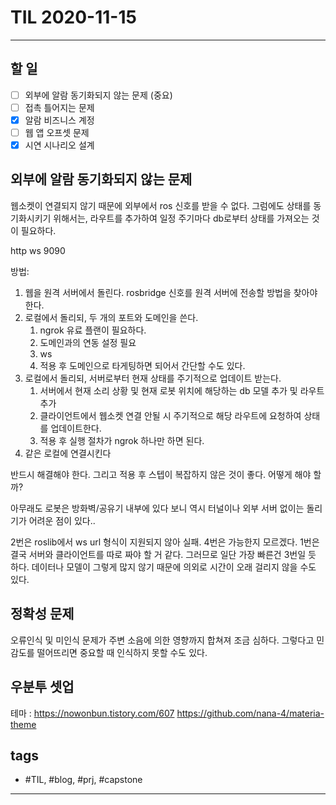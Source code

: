 # TIL 2020-11-15

--------------------------

## 할 일

- [ ] 외부에 알람 동기화되지 않는 문제 (중요)
- [ ] 접촉 틀어지는 문제
- [x] 알람 비즈니스 계정
- [ ] 웹 앱 오프셋 문제
- [x] 시연 시나리오 설계

## 외부에 알람 동기화되지 않는 문제

웹소켓이 연결되지 않기 때문에 외부에서 ros 신호를 받을 수 없다. 그럼에도 상태를 동기화시키기 위해서는, 라우트를 추가하여 일정 주기마다 db로부터 상태를 가져오는 것이 필요하다.

http  ws 9090

방법:
1. 웹을 원격 서버에서 돌린다. rosbridge 신호를 원격 서버에 전송할 방법을 찾아야 한다.
2. 로컬에서 돌리되, 두 개의 포트와 도메인을 쓴다.
   1. ngrok 유료 플랜이 필요하다. 
   2. 도메인과의 연동 설정 필요
   3. ws
   4. 적용 후 도메인으로 타게팅하면 되어서 간단할 수도 있다.
3. 로컬에서 돌리되, 서버로부터 현재 상태를 주기적으로 업데이트 받는다.
   1. 서버에서 현재 소리 상황 및 현재 로봇 위치에 해당하는 db 모델 추가 및 라우트 추가
   2. 클라이언트에서 웹소켓 연결 안될 시 주기적으로 해당 라우트에 요청하여 상태를 업데이트한다.
   3. 적용 후 실행 절차가 ngrok 하나만 하면 된다.
4. 같은 로컬에 연결시킨다

반드시 해결해야 한다. 그리고 적용 후 스텝이 복잡하지 않은 것이 좋다.
어떻게 해야 할까? 

아무래도 로봇은 방화벽/공유기 내부에 있다 보니 역시 터널이나 외부 서버 없이는 돌리기가 어려운 점이 있다..

2번은 roslib에서 ws url 형식이 지원되지 않아 실패.
4번은 가능한지 모르겠다. 
1번은 결국 서버와 클라이언트를 따로 짜야 할 거 같다.
그러므로 일단 가장 빠른건 3번일 듯 하다.
데이터나 모델이 그렇게 많지 않기 때문에 의외로 시간이 오래 걸리지 않을 수도 있다.


## 정확성 문제

오류인식 및 미인식 문제가 주변 소음에 의한 영향까지 합쳐져 조금 심하다.
그렇다고 민감도를 떨어뜨리면 중요할 때 인식하지 못할 수도 있다.


## 우분투 셋업

테마 : https://nowonbun.tistory.com/607
https://github.com/nana-4/materia-theme



## tags
- \#TIL, \#blog, \#prj, \#capstone

--------------------------
